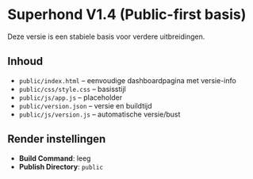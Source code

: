 # Superhond V1.4 (Public-first basis)

Deze versie is een stabiele basis voor verdere uitbreidingen.

## Inhoud
- `public/index.html` – eenvoudige dashboardpagina met versie-info
- `public/css/style.css` – basisstijl
- `public/js/app.js` – placeholder
- `public/version.json` – versie en buildtijd
- `public/js/version.js` – automatische versie/bust

## Render instellingen
- **Build Command**: leeg
- **Publish Directory**: `public`
